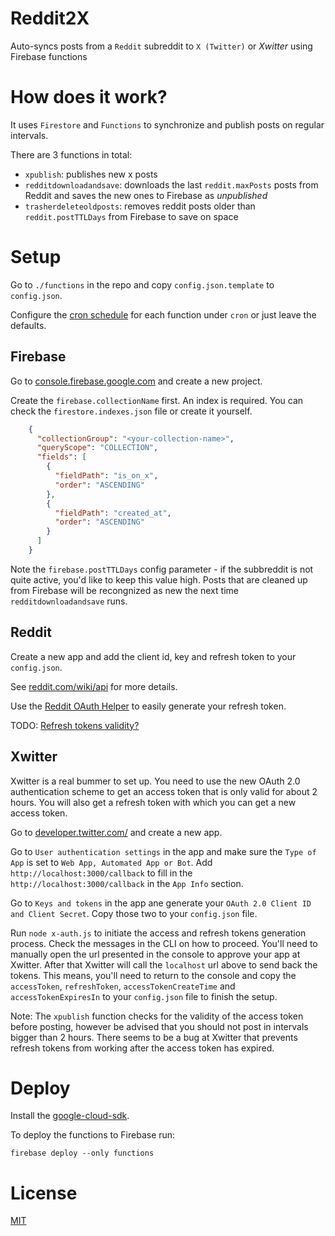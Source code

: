 Reddit2X
==========================

Auto-syncs posts from a `Reddit` subreddit to `X (Twitter)` or _Xwitter_ using Firebase functions

# How does it work?

It uses `Firestore` and `Functions` to synchronize and publish posts on regular intervals.

There are 3 functions in total:

  - `xpublish`: publishes new x posts
  - `redditdownloadandsave`: downloads the last `reddit.maxPosts` posts from Reddit and saves the new ones to Firebase as *unpublished*
  - `trasherdeleteoldposts`: removes reddit posts older than `reddit.postTTLDays` from Firebase to save on space

# Setup

Go to `./functions` in the repo and copy `config.json.template` to `config.json`.

Configure the [cron schedule](https://crontab.guru) for each function under `cron` or just leave the defaults.

## Firebase

Go to [console.firebase.google.com](https://console.firebase.google.com) and create a new project.

Create the `firebase.collectionName` first. An index is required. You can check the `firestore.indexes.json` file or create it yourself.

```json
    {
      "collectionGroup": "<your-collection-name>",
      "queryScope": "COLLECTION",
      "fields": [
        {
          "fieldPath": "is_on_x",
          "order": "ASCENDING"
        },
        {
          "fieldPath": "created_at",
          "order": "ASCENDING"
        }
      ]
    }
```

Note the `firebase.postTTLDays` config parameter - if the subbreddit is not quite active, you'd like to keep this value high.
Posts that are cleaned up from Firebase will be recongnized as new the next time `redditdownloadandsave` runs.

## Reddit

Create a new app and add the client id, key and refresh token to your `config.json`.

See [reddit.com/wiki/api](https://www.reddit.com/wiki/api/) for more details.

Use the [Reddit OAuth Helper](https://not-an-aardvark.github.io/reddit-oauth-helper/) to easily generate your refresh token.

TODO: [Refresh tokens validity?](https://www.reddit.com/r/redditdev/comments/kvzaot/oauth2_api_changes_upcoming/)

## Xwitter

Xwitter is a real bummer to set up. You need to use the new OAuth 2.0 authentication scheme to get an access token that is only valid for about 2 hours. You will also get a refresh token with which you can get a new access token. 

Go to [developer.twitter.com/](https://developer.twitter.com/) and create a new app. 

Go to `User authentication settings` in the app and make sure the `Type of App` is set to `Web App, Automated App or Bot`. Add `http://localhost:3000/callback` to fill in the `http://localhost:3000/callback` in the `App Info` section.

Go to `Keys and tokens` in the app ane generate your `OAuth 2.0 Client ID and Client Secret`. Copy those two to your `config.json` file.

Run `node x-auth.js` to initiate the access and refresh tokens generation process. Check the messages in the CLI on how to proceed. You'll need to manually open the url presented in the console to approve your app at Xwitter. After that Xwitter will call the `localhost` url above to send back the tokens. This means, you'll need to return to the console and copy the `accessToken`, `refreshToken`, `accessTokenCreateTime` and `accessTokenExpiresIn` to your `config.json` file to finish the setup.

Note: The `xpublish` function checks for the validity of the access token before posting, however be advised that you should not post in intervals bigger than 2 hours. There seems to be a bug at Xwitter that prevents refresh tokens from working after the access token has expired.

# Deploy

Install the [google-cloud-sdk](https://cloud.google.com/sdk).

To deploy the functions to Firebase run:

    firebase deploy --only functions

# License

[MIT](LICENSE)